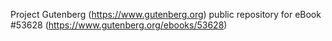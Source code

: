 Project Gutenberg (https://www.gutenberg.org) public repository for
eBook #53628 (https://www.gutenberg.org/ebooks/53628)
